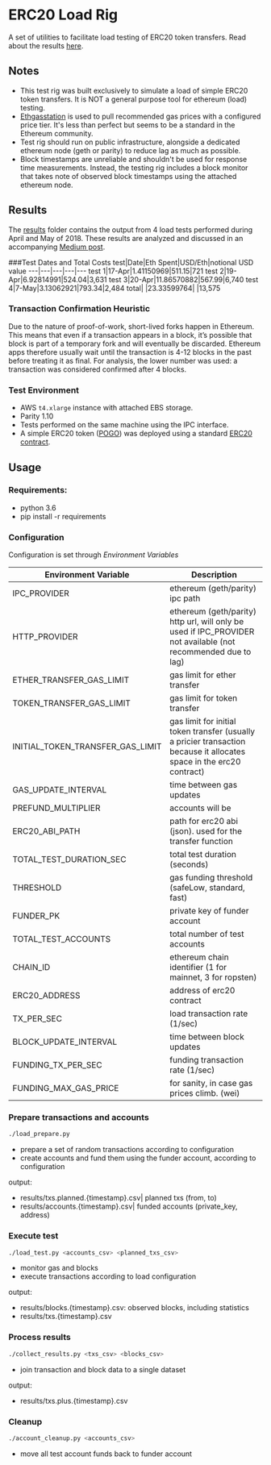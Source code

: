 # ERC20 Load Rig

A set of utilities to facilitate load testing of ERC20 token transfers. Read about the results [here]().

## Notes

- This test rig was built exclusively to simulate a load of simple ERC20 token transfers. It is NOT a
general purpose tool for ethereum (load) testing.
- [Ethgasstation](https://ethgasstation.info/) is used to pull recommended gas prices with a configured price tier. It's less than perfect but seems
to be a standard in the Ethereum community.
- Test rig should run on public infrastructure, alongside a dedicated ethereum node (geth or parity) to reduce lag as
much as possible.
- Block timestamps are unreliable and shouldn't be used for response time measurements. Instead, the testing rig includes
a block monitor that takes note of observed block timestamps using the attached ethereum node.  
 
## Results

The [results](results) folder contains the output from 4 load tests performed during April and May of 2018. These results
are analyzed and discussed in an accompanying [Medium post](). 

###Test Dates and Total Costs
test|Date|Eth Spent|USD/Eth|notional USD value
---|---|---|---|---
test 1|17-Apr|1.41150969|511.15|721
test 2|19-Apr|6.92814991|524.04|3,631
test 3|20-Apr|11.86570882|567.99|6,740
test 4|7-May|3.13062921|793.34|2,484
total| |23.33599764| |13,575

### Transaction Confirmation Heuristic
Due to the nature of proof-of-work, short-lived forks happen in Ethereum. This means that even if a transaction 
appears in a block, it’s possible that block is part of a temporary fork and will eventually be discarded. Ethereum 
apps therefore usually wait until the transaction is 4-12 blocks in the past before treating it as final. For analysis, 
the lower number was used: a transaction was considered confirmed after 4 blocks.

### Test Environment
- AWS `t4.xlarge` instance with attached EBS storage.
- Parity 1.10 
- Tests performed on the same machine using the IPC interface. 
- A simple ERC20 token ([POGO](https://etherscan.io/token/0x47a16e51bcc89c0015622fe83eb482a4522f6c5c?a=0x96b5ab24da10c8c38dac32b305cad76a99fb4a36)) 
was deployed using a standard [ERC20 contract](contract/POGO.sol).

## Usage

### Requirements:

- python 3.6
- pip install -r requirements

### Configuration

Configuration is set through *Environment Variables*

Environment Variable|Description
---|---
IPC_PROVIDER | ethereum (geth/parity) ipc path 
HTTP_PROVIDER| ethereum (geth/parity) http url, will only be used if IPC_PROVIDER not available (not recommended due to lag)
ETHER_TRANSFER_GAS_LIMIT| gas limit for ether transfer
TOKEN_TRANSFER_GAS_LIMIT| gas limit for token transfer
INITIAL_TOKEN_TRANSFER_GAS_LIMIT| gas limit for initial token transfer (usually a pricier transaction because it allocates space in the erc20 contract)
GAS_UPDATE_INTERVAL| time between gas updates
PREFUND_MULTIPLIER| accounts will be 
ERC20_ABI_PATH| path for erc20 abi (json). used for the transfer function       
TOTAL_TEST_DURATION_SEC| total test duration (seconds)
THRESHOLD| gas funding threshold (safeLow, standard, fast)
FUNDER_PK| private key of funder account
TOTAL_TEST_ACCOUNTS| total number of test accounts
CHAIN_ID| ethereum chain identifier (1 for mainnet, 3 for ropsten)
ERC20_ADDRESS| address of erc20 contract
TX_PER_SEC| load transaction rate (1/sec) 
BLOCK_UPDATE_INTERVAL| time between block updates
FUNDING_TX_PER_SEC| funding transaction rate (1/sec)
FUNDING_MAX_GAS_PRICE| for sanity, in case gas prices climb. (wei)


### Prepare transactions and accounts

```bash
./load_prepare.py
```
- prepare a set of random transactions according to configuration
- create accounts and fund them using the funder account, according to configuration

output: 
- results/txs.planned.{timestamp}.csv| planned txs (from, to)
- results/accounts.{timestamp}.csv| funded accounts (private_key, address)

### Execute test

```bash
./load_test.py <accounts_csv> <planned_txs_csv>
```
- monitor gas and blocks
- execute transactions according to load configuration

output: 
- results/blocks.{timestamp}.csv: observed blocks, including statistics
- results/txs.{timestamp}.csv

### Process results

```bash
./collect_results.py <txs_csv> <blocks_csv>
```
- join transaction and block data to a single dataset

output: 
- results/txs.plus.{timestamp}.csv

### Cleanup

```bash
./account_cleanup.py <accounts_csv>
```
- move all test account funds back to funder account
